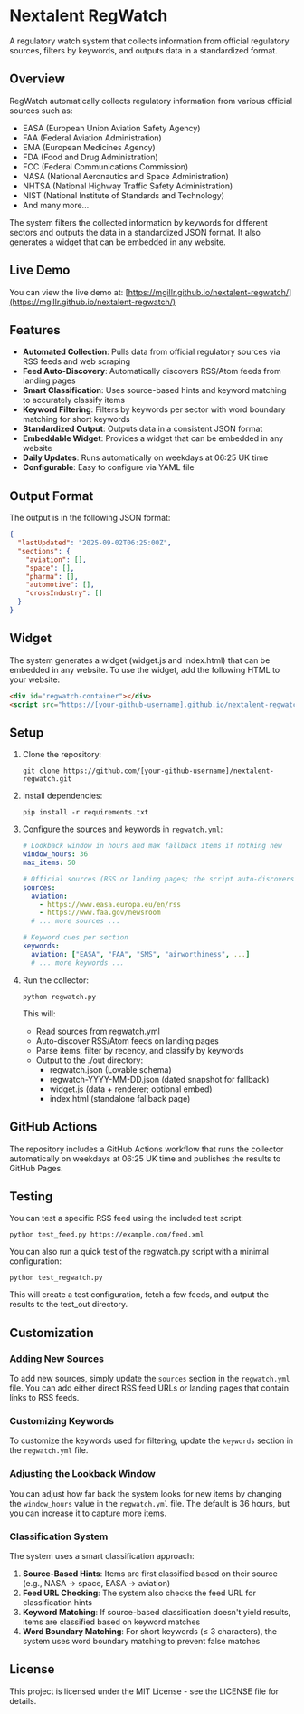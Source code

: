 # Nextalent RegWatch

A regulatory watch system that collects information from official regulatory sources, filters by keywords, and outputs data in a standardized format.

## Overview

RegWatch automatically collects regulatory information from various official sources such as:
- EASA (European Union Aviation Safety Agency)
- FAA (Federal Aviation Administration)
- EMA (European Medicines Agency)
- FDA (Food and Drug Administration)
- FCC (Federal Communications Commission)
- NASA (National Aeronautics and Space Administration)
- NHTSA (National Highway Traffic Safety Administration)
- NIST (National Institute of Standards and Technology)
- And many more...

The system filters the collected information by keywords for different sectors and outputs the data in a standardized JSON format. It also generates a widget that can be embedded in any website.

## Live Demo

You can view the live demo at: [https://mgillr.github.io/nextalent-regwatch/](https://mgillr.github.io/nextalent-regwatch/)

## Features

- **Automated Collection**: Pulls data from official regulatory sources via RSS feeds and web scraping
- **Feed Auto-Discovery**: Automatically discovers RSS/Atom feeds from landing pages
- **Smart Classification**: Uses source-based hints and keyword matching to accurately classify items
- **Keyword Filtering**: Filters by keywords per sector with word boundary matching for short keywords
- **Standardized Output**: Outputs data in a consistent JSON format
- **Embeddable Widget**: Provides a widget that can be embedded in any website
- **Daily Updates**: Runs automatically on weekdays at 06:25 UK time
- **Configurable**: Easy to configure via YAML file

## Output Format

The output is in the following JSON format:

```json
{
  "lastUpdated": "2025-09-02T06:25:00Z",
  "sections": {
    "aviation": [],
    "space": [],
    "pharma": [],
    "automotive": [],
    "crossIndustry": []
  }
}
```

## Widget

The system generates a widget (widget.js and index.html) that can be embedded in any website. To use the widget, add the following HTML to your website:

```html
<div id="regwatch-container"></div>
<script src="https://[your-github-username].github.io/nextalent-regwatch/widget.js"></script>
```

## Setup

1. Clone the repository:
   ```
   git clone https://github.com/[your-github-username]/nextalent-regwatch.git
   ```

2. Install dependencies:
   ```
   pip install -r requirements.txt
   ```

3. Configure the sources and keywords in `regwatch.yml`:
   ```yaml
   # Lookback window in hours and max fallback items if nothing new
   window_hours: 36
   max_items: 50

   # Official sources (RSS or landing pages; the script auto-discovers feed links)
   sources:
     aviation:
       - https://www.easa.europa.eu/en/rss
       - https://www.faa.gov/newsroom
     # ... more sources ...

   # Keyword cues per section
   keywords:
     aviation: ["EASA", "FAA", "SMS", "airworthiness", ...]
     # ... more keywords ...
   ```

4. Run the collector:
   ```
   python regwatch.py
   ```
   
   This will:
   - Read sources from regwatch.yml
   - Auto-discover RSS/Atom feeds on landing pages
   - Parse items, filter by recency, and classify by keywords
   - Output to the ./out directory:
     - regwatch.json (Lovable schema)
     - regwatch-YYYY-MM-DD.json (dated snapshot for fallback)
     - widget.js (data + renderer; optional embed)
     - index.html (standalone fallback page)

## GitHub Actions

The repository includes a GitHub Actions workflow that runs the collector automatically on weekdays at 06:25 UK time and publishes the results to GitHub Pages.

## Testing

You can test a specific RSS feed using the included test script:

```
python test_feed.py https://example.com/feed.xml
```

You can also run a quick test of the regwatch.py script with a minimal configuration:

```
python test_regwatch.py
```

This will create a test configuration, fetch a few feeds, and output the results to the test_out directory.

## Customization

### Adding New Sources

To add new sources, simply update the `sources` section in the `regwatch.yml` file. You can add either direct RSS feed URLs or landing pages that contain links to RSS feeds.

### Customizing Keywords

To customize the keywords used for filtering, update the `keywords` section in the `regwatch.yml` file.

### Adjusting the Lookback Window

You can adjust how far back the system looks for new items by changing the `window_hours` value in the `regwatch.yml` file. The default is 36 hours, but you can increase it to capture more items.

### Classification System

The system uses a smart classification approach:

1. **Source-Based Hints**: Items are first classified based on their source (e.g., NASA → space, EASA → aviation)
2. **Feed URL Checking**: The system also checks the feed URL for classification hints
3. **Keyword Matching**: If source-based classification doesn't yield results, items are classified based on keyword matches
4. **Word Boundary Matching**: For short keywords (≤ 3 characters), the system uses word boundary matching to prevent false matches

## License

This project is licensed under the MIT License - see the LICENSE file for details.